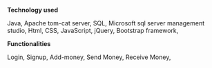 **Technology used**

Java,
Apache tom-cat server,
SQL,
Microsoft sql server management studio,
Html, CSS,
JavaScript,
jQuery,
Bootstrap framework,


**Functionalities**

Login,
Signup,
Add-money,
Send Money,
Receive Money,

